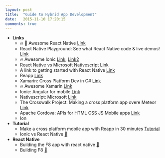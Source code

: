 ```yaml
---
layout: post
title:  "Guide to Hybrid App Development"
date:   2015-11-10 17:20:15
comments: true
---
```


- **Links**
    - :fire: :raised_hands: Awesome React Native [Link](https://github.com/jondot/awesome-react-native)
    - React Native Playground: See what React Native code & live demos! [Link](https://rnplay.org/)
    - :fire: Awesome Ionic [Link](https://github.com/Alexintosh/Awesome-Ionic), [Link2](https://github.com/lanceli/awesome-ionic)
    - React Native vs Microsoft Nativescript [Link](https://www.quora.com/Which-is-better-React-Native-or-Native-Script)
    - A link to getting started with React Native [Link](https://facebook.github.io/react-native/)
    - Reapp [Link](http://reapp.io/)
    - Xamarin: Cross Platform Dev in C# [Link](https://xamarin.com/)
    - :fire: Awesome Xamarin [Link](https://github.com/benoitjadinon/awesome-xamarin)
    - Ionic: Angular for mobile [Link](http://ionicframework.com/)
    - Nativescript: Microsoft [Link](https://www.nativescript.org/)
    - The Crosswalk Project: Making a cross platform app overe Meteor [Link](https://youtu.be/lwxwwoJaYuo?t=3m49s)
    - Apache Cordova: APIs for HTML CSS JS Mobile apps [Link](http://cordova.apache.org/)
    - Ion
- **Tutorial**
    - Make a cross platform mobile app with Reapp in 30 minutes [Tutorial](https://scotch.io/tutorials/make-a-mobile-app-with-reactjs-in-30-minutes)
    - Ionic vs React Native [:link:](https://medium.com/@sonnylazuardi/ionic-framework-hybrid-app-vs-react-native-4facdd93f690#.tl2xkidta)
- **React Native**
    - Building the F8 app with react native [:link:](https://code.facebook.com/posts/1189117404435352/react-native-for-android-how-we-built-the-first-cross-platform-react-native-app/)
    - Building F8 [:link:](http://makeitopen.com/tutorials/building-the-f8-app/planning/)
